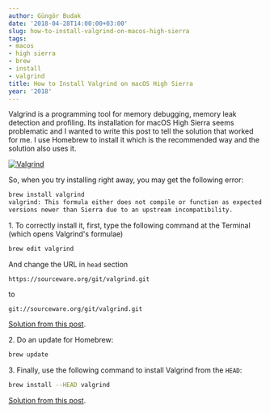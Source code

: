 ```yaml
---
author: Güngör Budak
date: '2018-04-28T14:00:00+03:00'
slug: how-to-install-valgrind-on-macos-high-sierra
tags:
- macos
- high sierra
- brew
- install
- valgrind
title: How to Install Valgrind on macOS High Sierra
year: '2018'
---
```


Valgrind is a programming tool for memory debugging, memory leak detection and profiling. Its installation for macOS High Sierra seems problematic and I wanted to write this post to tell the solution that worked for me. I use Homebrew to install it which is the recommended way and the solution also uses it.

[![Valgrind](/public/images/valgrind.png)](/public/images/valgrind.png)

So, when you try installing right away, you may get the following error:

```bash
brew install valgrind
valgrind: This formula either does not compile or function as expected on macOS
versions newer than Sierra due to an upstream incompatibility.
```

1\. To correctly install it, first, type the following command at the Terminal (which opens Valgrind's formulae)

```bash
brew edit valgrind
```

And change the URL in `head` section

```
https://sourceware.org/git/valgrind.git
```

to

```
git://sourceware.org/git/valgrind.git
```

[Solution from this post](https://github.com/Homebrew/homebrew-core/issues/23536).

2\. Do an update for Homebrew:

```bash
brew update
```

3\. Finally, use the following command to install Valgrind from the `HEAD`:

```bash
brew install --HEAD valgrind
```

[Solution from this post](https://github.com/Homebrew/homebrew-core/issues/18998).
